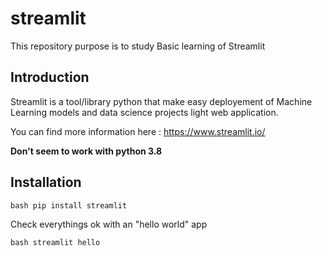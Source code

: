 # streamlit
This repository purpose is to study Basic learning of Streamlit

## Introduction

Streamlit is a tool/library python that make easy deployement of Machine Learning models and data science projects light web application.

You can find more information here : https://www.streamlit.io/

**Don't seem to work with python 3.8**

## Installation

`bash
pip install streamlit
`

Check everythings ok with an "hello world" app

`bash
streamlit hello`



